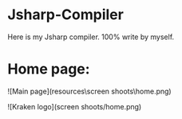 # Jsharp-Compiler
Here is my Jsharp compiler. 100% write by myself.
# Home page:

![Main page](resources\screen shoots\home.png)

![Kraken logo](screen shoots/home.png)
